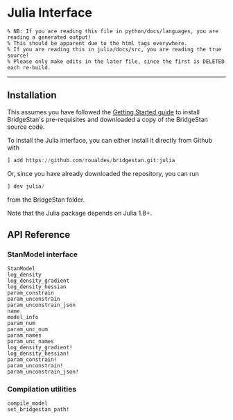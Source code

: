 # Julia Interface

```@raw html
% NB: If you are reading this file in python/docs/languages, you are reading a generated output!
% This should be apparent due to the html tags everywhere.
% If you are reading this in julia/docs/src, you are reading the true source!
% Please only make edits in the later file, since the first is DELETED each re-build.
```

---

## Installation

This assumes you have followed the [Getting Started guide](../getting-started.rst)
to install BridgeStan's pre-requisites and downloaded a copy of the BridgeStan source code.

To install the Julia interface, you can either install it directly from Github with

```julia
] add https://github.com/roualdes/bridgestan.git:julia
```

Or, since you have already downloaded the repository, you can run

```julia
] dev julia/
```

from the BridgeStan folder.

Note that the Julia package depends on Julia 1.8+.

## API Reference

### StanModel interface

```@docs
StanModel
log_density
log_density_gradient
log_density_hessian
param_constrain
param_unconstrain
param_unconstrain_json
name
model_info
param_num
param_unc_num
param_names
param_unc_names
log_density_gradient!
log_density_hessian!
param_constrain!
param_unconstrain!
param_unconstrain_json!
```

### Compilation utilities
```@docs
compile_model
set_bridgestan_path!
```
